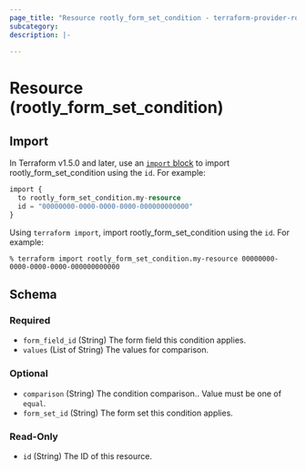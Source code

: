 ```yaml
---
page_title: "Resource rootly_form_set_condition - terraform-provider-rootly"
subcategory:
description: |-
    
---
```


# Resource (rootly_form_set_condition)





## Import

In Terraform v1.5.0 and later, use an [`import` block](https://developer.hashicorp.com/terraform/language/import) to import rootly_form_set_condition using the `id`. For example:

```terraform
import {
  to rootly_form_set_condition.my-resource
  id = "00000000-0000-0000-0000-000000000000"
}
```

Using `terraform import`, import rootly_form_set_condition using the `id`. For example:

```console
% terraform import rootly_form_set_condition.my-resource 00000000-0000-0000-0000-000000000000
```

<!-- schema generated by tfplugindocs -->
## Schema

### Required

- `form_field_id` (String) The form field this condition applies.
- `values` (List of String) The values for comparison.

### Optional

- `comparison` (String) The condition comparison.. Value must be one of `equal`.
- `form_set_id` (String) The form set this condition applies.

### Read-Only

- `id` (String) The ID of this resource.
